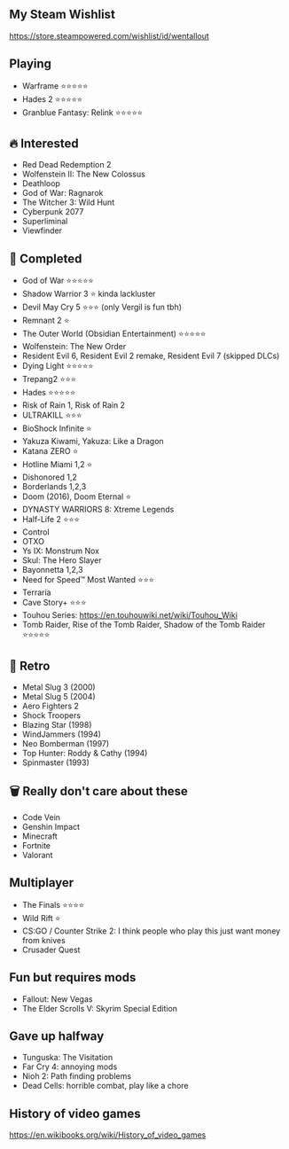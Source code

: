 ## My Steam Wishlist

https://store.steampowered.com/wishlist/id/wentallout

## Playing

- Warframe ⭐⭐⭐⭐⭐
- Hades 2 ⭐⭐⭐⭐⭐
- Granblue Fantasy: Relink ⭐⭐⭐⭐⭐


## 🔥 Interested

- Red Dead Redemption 2
- Wolfenstein II: The New Colossus
- Deathloop
- God of War: Ragnarok
- The Witcher 3: Wild Hunt
- Cyberpunk 2077
- Superliminal
- Viewfinder

## 🏁 Completed

- God of War ⭐⭐⭐⭐⭐
- Shadow Warrior 3 ⭐ kinda lackluster
- Devil May Cry 5 ⭐⭐⭐ (only Vergil is fun tbh)
- Remnant 2 ⭐
- The Outer World (Obsidian Entertainment) ⭐⭐⭐⭐⭐
- Wolfenstein: The New Order
- Resident Evil 6, Resident Evil 2 remake, Resident Evil 7 (skipped DLCs)
- Dying Light ⭐⭐⭐⭐⭐
- Trepang2 ⭐⭐⭐
- Hades ⭐⭐⭐⭐⭐
- Risk of Rain 1, Risk of Rain 2
- ULTRAKILL ⭐⭐⭐
- BioShock Infinite ⭐
- Yakuza Kiwami, Yakuza: Like a Dragon
- Katana ZERO ⭐
- Hotline Miami 1,2 ⭐
- Dishonored 1,2
- Borderlands 1,2,3
- Doom (2016), Doom Eternal ⭐
- DYNASTY WARRIORS 8: Xtreme Legends
- Half-Life 2 ⭐⭐⭐
- Control
- OTXO
- Ys IX: Monstrum Nox
- Skul: The Hero Slayer
- Bayonnetta 1,2,3
- Need for Speed™ Most Wanted ⭐⭐⭐
- Terraria
- Cave Story+ ⭐⭐⭐
- Touhou Series: https://en.touhouwiki.net/wiki/Touhou_Wiki
- Tomb Raider, Rise of the Tomb Raider, Shadow of the Tomb Raider ⭐⭐⭐⭐⭐

## 🪩 Retro

- Metal Slug 3 (2000)
- Metal Slug 5 (2004)
- Aero Fighters 2
- Shock Troopers
- Blazing Star (1998)
- WindJammers (1994)
- Neo Bomberman (1997)
- Top Hunter: Roddy & Cathy (1994)
- Spinmaster (1993)

## 🗑️ Really don't care about these

- Code Vein
- Genshin Impact 
- Minecraft 
- Fortnite
- Valorant

## Multiplayer

- The Finals ⭐⭐⭐⭐ 
- Wild Rift ⭐
- CS:GO / Counter Strike 2: I think people who play this just want money from knives
- Crusader Quest

## Fun but requires mods

- Fallout: New Vegas
- The Elder Scrolls V: Skyrim Special Edition

## Gave up halfway

- Tunguska: The Visitation
- Far Cry 4: annoying mods
- Nioh 2: Path finding problems
- Dead Cells: horrible combat, play like a chore

## History of video games

https://en.wikibooks.org/wiki/History_of_video_games


